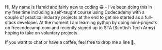 Hi, My name is Hamid and fairly new to coding 😀 -  I’ve been doing this in my free time including a self-taught course using Codecademy with a couple of practical industry projects at the end to get me started as a full-stack developer. At the moment I am learning python by doing mini-projects on freecodecamp.com and recently signed up to STA (Scottish Tech Army) hoping to take on voluntary projects.

If you want to chat or have a coffee, feel free to drop me a line 😬.

<!---
hqureshi88/hqureshi88 is a ✨ special ✨ repository because its `README.md` (this file) appears on your GitHub profile.
You can click the Preview link to take a look at your changes.
--->
